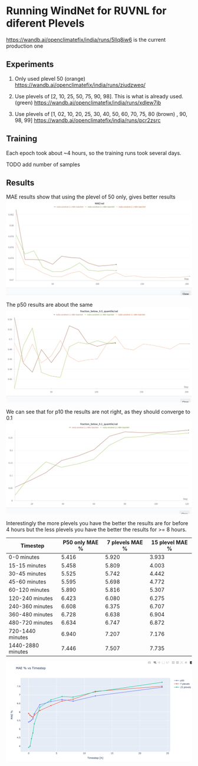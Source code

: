 # Running WindNet for RUVNL for diferent Plevels

https://wandb.ai/openclimatefix/india/runs/5llq8iw6 is the current production one

## Experiments

1. Only used plevel 50 (orange)
https://wandb.ai/openclimatefix/india/runs/ziudzweq/

2. Use plevels of [2, 10, 25, 50, 75, 90, 98]. This is what is already used. (green)
https://wandb.ai/openclimatefix/india/runs/xdlew7ib

3. Use plevels of [1, 02, 10, 20, 25, 30, 40, 50, 60, 70, 75, 80 (brown)
, 90, 98, 99]
https://wandb.ai/openclimatefix/india/runs/pcr2zsrc


## Training

Each epoch took about ~4 hours, so the training runs took several days.

TODO add number of samples

## Results

MAE results show that using the plevel of 50 only, gives better results
![](Mae.png "Mae")

The p50 results are about the same
![](p50.png "p50")

We can see that for p10 the results are not right, as they should converge to 0.1
![](p10.png "p10")

Interestingly the more plevels you have the better the results are for before 4 hours
but the less plevels you have the better the results for >= 8 hours.

| Timestep | P50 only MAE % | 7 plevels MAE % | 15 plevel MAE %  |
| --- |----------------|-----------------|-----------------|
| 0-0 minutes | 5.416          | 5.920           | 3.933           |
| 15-15 minutes | 5.458          | 5.809           | 4.003           |
| 30-45 minutes | 5.525          | 5.742           | 4.442           |
| 45-60 minutes | 5.595          | 5.698           | 4.772           |
| 60-120 minutes | 5.890          | 5.816           | 5.307           |
| 120-240 minutes | 6.423          | 6.080           | 6.275           |
| 240-360 minutes | 6.608          | 6.375           | 6.707           |
| 360-480 minutes | 6.728          | 6.638           | 6.904           |
| 480-720 minutes | 6.634          | 6.747           | 6.872           |
| 720-1440 minutes | 6.940          | 7.207           | 7.176           |
| 1440-2880 minutes | 7.446          | 7.507           | 7.735           |

![](MAEvstimesteps.png "MAEvstimesteps")

